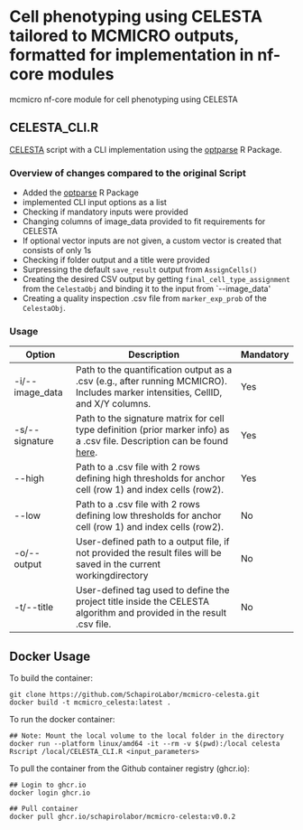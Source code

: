# Cell phenotyping using CELESTA tailored to MCMICRO outputs, formatted for implementation in nf-core modules

mcmicro nf-core module for cell phenotyping using CELESTA

## CELESTA_CLI.R

[CELESTA](https://github.com/plevritis-lab/CELESTA) script with a CLI implementation using the [optparse](https://github.com/trevorld/r-optparse) R Package.

### Overview of changes compared to the original Script

- Added the [optparse](https://github.com/trevorld/r-optparse) R Package
- implemented CLI input options as a list
- Checking if mandatory inputs were provided
- Changing columns of image_data provided to fit requirements for CELESTA
- If optional vector inputs are not given, a custom vector is created that consists of only 1s
- Checking if folder output and a title were provided
- Surpressing the default `save_result` output from `AssignCells()`
- Creating the desired CSV output by getting `final_cell_type_assignment` from the `CelestaObj` and binding it to the input from `--image_data'
- Creating a quality inspection .csv file from `marker_exp_prob` of the `CelestaObj`.

### Usage

| Option         | Description                                                                                                                                                         | Mandatory |
|----------------|---------------------------------------------------------------------------------------------------------------------------------------------------------------------|-----------|
| -i/--image_data| Path to the quantification output as a .csv (e.g., after running MCMICRO). Includes marker intensities, CellID, and X/Y columns.                                      | Yes       |
| -s/--signature | Path to the signature matrix for cell type definition (prior marker info) as a .csv file. Description can be found [here](https://github.com/plevritis-lab/CELESTA).  | Yes       |
| --high         | Path to a .csv file with 2 rows defining high thresholds for anchor cell (row 1) and index cells (row2).                                                              | Yes       |
| --low          | Path to a .csv file with 2 rows defining low thresholds for anchor cell (row 1) and index cells (row2).                                                               | No        |
| -o/--output     | User-defined path to a output file, if not provided the result files will be saved in the current workingdirectory                                                    | No        |
| -t/--title     | User-defined tag used to define the project title inside the CELESTA algorithm and provided in the result .csv file.                                                  | No        |

## Docker Usage

To build the container:
```
git clone https://github.com/SchapiroLabor/mcmicro-celesta.git
docker build -t mcmicro_celesta:latest .
```

To run the docker container: 
```
## Note: Mount the local volume to the local folder in the directory
docker run --platform linux/amd64 -it --rm -v $(pwd):/local celesta Rscript /local/CELESTA_CLI.R <input_parameters>

```

To pull the container from the Github container registry (ghcr.io):
```
## Login to ghcr.io
docker login ghcr.io

## Pull container
docker pull ghcr.io/schapirolabor/mcmicro-celesta:v0.0.2
```
